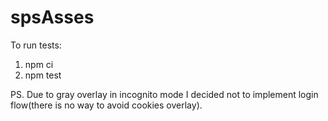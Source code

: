 # spsAsses
To run tests:

1. npm ci
2. npm test

PS. Due to gray overlay in incognito mode I decided not to implement login flow(there is no way to avoid cookies overlay). 
